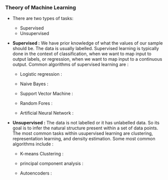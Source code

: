 
### Theory of Machine Learning


- There are two types of tasks:
  
  - Supervised 
  - Unsupervised
  
  
- **Supervised :**  We have prior knowledge of what the values of our sample should be. The data is usually labelled. Supervised learning is typically done in the context of classification, when we want to map input to output labels, or regression, when we want to map input to a continuous output. Common algorithms of supervised learning are :

  - Logistic regression :
 
  - Naive Bayes :
 
  - Support Vector Machine :
 
  - Random Fores :
 
  - Artificial Neural Network :
 

- **Unsupervised :** The data is not labelled or it has unlabelled data. So its goal is to infer the natural structure present within a set of data points. The most common tasks within usupervised learning are clustering, representation learning, and density estimation. Some most common algorithms include :

  - K-means Clustering :
  
  - principal component analysis :
  
  - Autoencoders :

